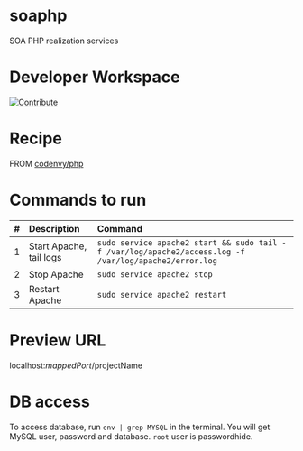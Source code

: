 # soaphp
SOA PHP realization services

# Developer Workspace

[![Contribute](http://www.appservgrid.com/images.svg)](http://www.appservgrid.com/paw3)

# Recipe

FROM [codenvy/php](https://hub.docker.com/r/codenvy/php/)

# Commands to run

| #       | Description           | Command  |
| :------------- |:-------------| :-----|
| 1      | Start Apache, tail logs | `sudo service apache2 start && sudo tail -f /var/log/apache2/access.log -f /var/log/apache2/error.log` |
| 2      | Stop Apache      |   `sudo service apache2 stop` |
| 3 | Restart Apache      |    `sudo service apache2 restart` |

# Preview URL

localhost:$mappedPort/$projectName

# DB access

To access database, run `env | grep MYSQL` in the terminal. You will get MySQL user, password and database. `root` user is passwordhide.
